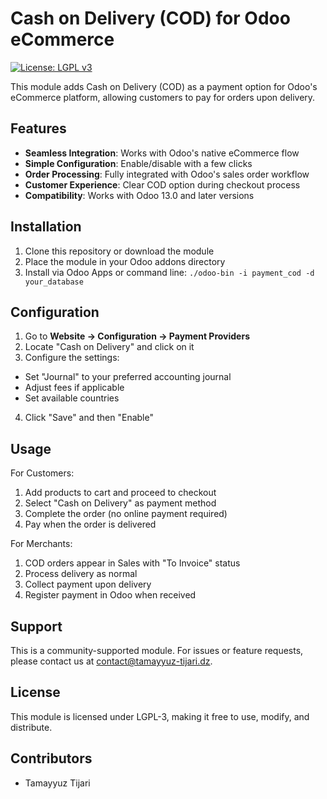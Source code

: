 # Cash on Delivery (COD) for Odoo eCommerce

[![License: LGPL v3](https://img.shields.io/badge/License-LGPL_v3-blue.svg)](https://www.gnu.org/licenses/lgpl-3.0)

This module adds Cash on Delivery (COD) as a payment option for Odoo's eCommerce platform, allowing customers to pay for orders upon delivery.

## Features

- **Seamless Integration**: Works with Odoo's native eCommerce flow
- **Simple Configuration**: Enable/disable with a few clicks
- **Order Processing**: Fully integrated with Odoo's sales order workflow
- **Customer Experience**: Clear COD option during checkout process
- **Compatibility**: Works with Odoo 13.0 and later versions

## Installation

1. Clone this repository or download the module
2. Place the module in your Odoo addons directory
3. Install via Odoo Apps or command line: `./odoo-bin -i payment_cod -d your_database`


## Configuration

1. Go to **Website → Configuration → Payment Providers**
2. Locate "Cash on Delivery" and click on it
3. Configure the settings:
- Set "Journal" to your preferred accounting journal
- Adjust fees if applicable
- Set available countries
4. Click "Save" and then "Enable"

## Usage

For Customers:
1. Add products to cart and proceed to checkout
2. Select "Cash on Delivery" as payment method
3. Complete the order (no online payment required)
4. Pay when the order is delivered

For Merchants:
1. COD orders appear in Sales with "To Invoice" status
2. Process delivery as normal
3. Collect payment upon delivery
4. Register payment in Odoo when received

## Support

This is a community-supported module. For issues or feature requests, please contact us at contact@tamayyuz-tijari.dz.

## License

This module is licensed under LGPL-3, making it free to use, modify, and distribute.

## Contributors

- Tamayyuz Tijari